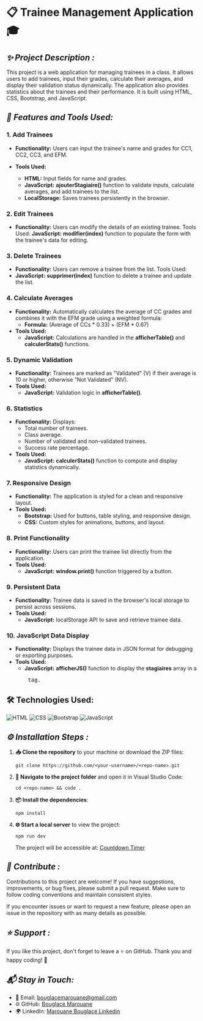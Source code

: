 # 📋 **Trainee Management Application** 🎓

## ***✨ Project Description :***
This project is a web application for managing trainees in a class. It allows users to add trainees, input their grades, calculate their averages, and display their validation status dynamically. The application also provides statistics about the trainees and their performance. It is built using HTML, CSS, Bootstrap, and JavaScript.

## ***🔧 Features and Tools Used:***

### ****1. Add Trainees****

- **Functionality:** Users can input the trainee's name and grades for CC1, CC2, CC3, and EFM.

- **Tools Used:**
  - **HTML:** Input fields for name and grades.
  - **JavaScript:** ****ajouterStagiaire()**** function to validate inputs, calculate averages, and add trainees to the list.
  - **LocalStorage:** Saves trainees persistently in the browser.

### ****2. Edit Trainees****

- **Functionality:** Users can modify the details of an existing trainee.
Tools Used:
 **JavaScript:** ****modifier(index)**** function to populate the form with the trainee's data for editing.

### ****3. Delete Trainees****

- **Functionality:** Users can remove a trainee from the list.
Tools Used:
- **JavaScript:** ****supprimer(index)**** function to delete a trainee and update the list.

### ****4. Calculate Averages****

- **Functionality:** Automatically calculates the average of CC grades and combines it with the EFM grade using a weighted formula:
  - **Formula:** (Average of CCs * 0.33) + (EFM * 0.67)
- **Tools Used:**
  - **JavaScript:** Calculations are handled in the ****afficherTable()**** and ****calculerStats()**** functions.

### ****5. Dynamic Validation****

- **Functionality:** Trainees are marked as "Validated" (V) if their average is 10 or higher, otherwise "Not Validated" (NV).
- **Tools Used:**
  - **JavaScript:** Validation logic in ****afficherTable()****.

### ****6. Statistics****

- **Functionality:** Displays:
  - Total number of trainees.
  - Class average.
  - Number of validated and non-validated trainees.
  - Success rate percentage.
- **Tools Used:**
  - **JavaScript:** ****calculerStats()**** function to compute and display statistics dynamically.

### ****7. Responsive Design****

- **Functionality:** The application is styled for a clean and responsive layout.
- **Tools Used:**
  - **Bootstrap:** Used for buttons, table styling, and responsive design.
  - **CSS:** Custom styles for animations, buttons, and layout.

### ****8. Print Functionality****

- **Functionality:** Users can print the trainee list directly from the application.
- **Tools Used:**
  - **JavaScript:** ****window.print()**** function triggered by a button.

### ****9. Persistent Data****

- **Functionality:** Trainee data is saved in the browser's local storage to persist across sessions.
- **Tools Used:**
  - **JavaScript:** localStorage API to save and retrieve trainee data.

### ****10. JavaScript Data Display****

- **Functionality:** Displays the trainee data in JSON format for debugging or exporting purposes.
- **Tools Used:**
  - **JavaScript:** ****afficherJS()**** function to display the ****stagiaires**** array in a ****<pre>**** tag.

## **🛠️ Technologies Used:**

<img alt="HTML" src="https://img.shields.io/badge/HTML-5-orange?logo=html5&amp;logoColor=white">
<img alt="CSS" src="https://img.shields.io/badge/CSS-3-blue?logo=css3&amp;logoColor=white">
<img alt="Bootstrap" src="https://img.shields.io/badge/Bootstrap-5-red?logo=Bootstrap&amp;logoColor=white">
<img alt="JavaScript" src="https://img.shields.io/badge/JavaScript-ES6-green?logo=javascript&amp;logoColor=white">

## ***⚙️ Installation Steps :***

1. **📥 Clone the repository** to your machine or download the ZIP files:
   ```
   git clone https://github.com/<your-username>/<repo-name>.git
   ```
2. **📂 Navigate to the project folder** and open it in Visual Studio Code:
   ```
   cd <repo-name> && code .
   ```

3. **📦 Install the dependencies**:
   ```
   npm install
   ```

4. **🌐 Start a local server** to view the project:
   ```
   npm run dev
   ```
   The project will be accessible at: [Countdown Timer](https://bouglacemarouane.github.io/Trainee-Management/)

## ***🤝 Contribute :***

Contributions to this project are welcome! If you have suggestions, improvements, or bug fixes, please submit a pull request. Make sure to follow coding conventions and maintain consistent styles.

If you encounter issues or want to request a new feature, please open an issue in the repository with as many details as possible.

## ***⭐ Support :***

If you like this project, don't forget to leave a ⭐ on GitHub. Thank you and happy coding! 🚀

## ***📬 Stay in Touch:***

- 📧 Email: bouglacemarouane@gmail.com  
- 🌐 GitHub: [Bouglace Marouane](https://github.com/BouglaceMarouane)
- 🌍 LinkedIn: [Marouane Bouglace Linkedin](https://www.linkedin.com/in/marouane-bouglace-68b17333b/)
